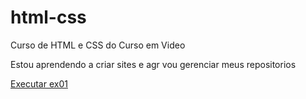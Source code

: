 # html-css
 Curso de HTML e CSS do Curso em Video

Estou aprendendo a criar sites e agr vou gerenciar meus repositorios

<a href="https://willianmateus1411.github.io/html-css/exercicios/ex001">Executar ex01</a>
